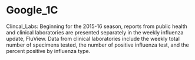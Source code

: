 # Google_1C

Clincal_Labs: Beginning for the 2015-16 season, reports from public health and clinical laboratories are presented separately in the weekly influenza update, FluView. Data from clinical laboratories include the weekly total number of specimens tested, the number of positive influenza test, and the percent positive by influenza type.

